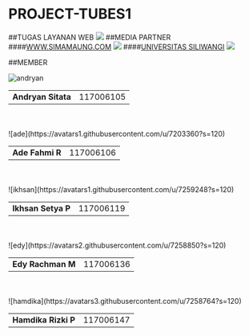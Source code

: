 PROJECT-TUBES1
==============

##TUGAS LAYANAN WEB 
![](http://www.viterbi.net/wp-content/uploads/2013/01/Github.jpg)
##MEDIA PARTNER 
####[WWW.SIMAMAUNG.COM]((http://simamaung.com/) )
![](http://i110.photobucket.com/albums/n84/hevi_fauzan/Persib/Sima%20maung/logo-simamaung.jpg)
####[UNIVERSITAS SILIWANGI]((http://UNSIL.AC.ID/) )
![](http://4.bp.blogspot.com/-aCliNTr18bA/UcZvzNhO6NI/AAAAAAAAACc/b4TP32IBwyM/s1600/logo+unsil.gif)

##MEMBER

![andryan](https://avatars2.githubusercontent.com/u/7258913?s=120)
<table border=0><tr><td><b>Andryan Sitata</td><td>117006105</td></tr></table>
<br>
<br>
![ade](https://avatars1.githubusercontent.com/u/7203360?s=120)
<table border=0><tr><td><b>Ade Fahmi R</td><td>117006106</td></tr></table>
<br>
<br>
![ikhsan](https://avatars1.githubusercontent.com/u/7259248?s=120)
<table border=0><tr><td><b>Ikhsan Setya P</td><td>117006119</td></tr></table>
<br>
<br>
![edy](https://avatars2.githubusercontent.com/u/7258850?s=120)
<table border=0><tr><td><b>Edy Rachman M</td><td>117006136</td></tr></table>
<br>
<br>
![hamdika](https://avatars3.githubusercontent.com/u/7258764?s=120)
<table border=0><tr><td><b>Hamdika Rizki P</td><td>117006147</td></tr></table>





